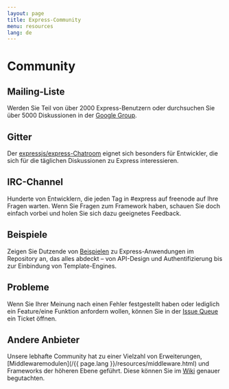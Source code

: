 ```yaml
---
layout: page
title: Express-Community
menu: resources
lang: de
---
```


# Community

## Mailing-Liste

Werden Sie Teil von über 2000 Express-Benutzern oder durchsuchen Sie über 5000
Diskussionen in der [Google Group](https://groups.google.com/group/express-js).

## Gitter

Der [expressjs/express-Chatroom](https://gitter.im/expressjs/express) eignet sich besonders für Entwickler, die sich für die täglichen Diskussionen zu Express interessieren.

## IRC-Channel

Hunderte von Entwicklern, die jeden Tag in #express auf freenode auf Ihre Fragen warten. Wenn Sie Fragen zum Framework haben, schauen Sie doch einfach vorbei und holen Sie sich dazu geeignetes Feedback.

## Beispiele

Zeigen Sie Dutzende von [Beispielen](https://github.com/expressjs/express/tree/master/examples) zu Express-Anwendungen im Repository an, das alles abdeckt – von API-Design und Authentifizierung bis zur Einbindung von Template-Engines.

## Probleme

Wenn Sie Ihrer Meinung nach einen Fehler festgestellt haben oder lediglich ein Feature/eine Funktion anfordern wollen, können Sie in der [Issue Queue](https://github.com/expressjs/express/issues) ein Ticket öffnen.

## Andere Anbieter

Unsere lebhafte Community hat zu einer Vielzahl von Erweiterungen, [Middlewaremodulen](/{{ page.lang }}/resources/middleware.html) und Frameworks der höheren Ebene geführt. Diese können Sie im
[Wiki](https://github.com/expressjs/express/wiki) genauer begutachten.
